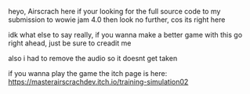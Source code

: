 heyo, Airscrach here
if your looking for the full source code to my submission to wowie jam 4.0 then look no further, cos its right here

idk what else to say really, if you wanna make a better game with this go right ahead, just be sure to creadit me

also i had to remove the audio so it doesnt get taken

if you wanna play the game the itch page is here: https://masterairscrachdev.itch.io/training-simulation02